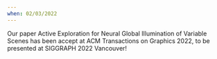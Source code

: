 ```yaml
---
when: 02/03/2022
---
```


Our paper Active Exploration for Neural Global Illumination of Variable Scenes has been accept at ACM Transactions on Graphics 2022, to be presented at SIGGRAPH 2022 Vancouver!